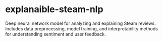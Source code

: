 # explanaible-steam-nlp
Deep neural network model for analyzing and explaining Steam reviews. Includes data preprocessing, model training, and interpretability methods for understanding sentiment and user feedback.

